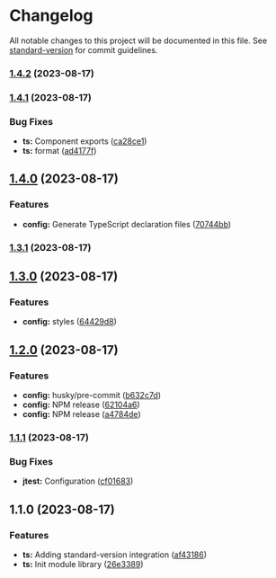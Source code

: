 # Changelog

All notable changes to this project will be documented in this file. See [standard-version](https://github.com/conventional-changelog/standard-version) for commit guidelines.

### [1.4.2](https://github.com/jonmatum/my-react-library/compare/v1.4.1...v1.4.2) (2023-08-17)

### [1.4.1](https://github.com/jonmatum/my-react-library/compare/v1.4.0...v1.4.1) (2023-08-17)


### Bug Fixes

* **ts:** Component exports ([ca28ce1](https://github.com/jonmatum/my-react-library/commit/ca28ce10f072832231dec2d35b104bef041820a9))
* **ts:** format ([ad4177f](https://github.com/jonmatum/my-react-library/commit/ad4177f04660b8056274952d46a803e9f22f5a84))

## [1.4.0](https://github.com/jonmatum/my-react-library/compare/v1.3.1...v1.4.0) (2023-08-17)


### Features

* **config:** Generate TypeScript declaration files ([70744bb](https://github.com/jonmatum/my-react-library/commit/70744bbf0b67f3d10e6a85ddc95cdb11ba35b8c0))

### [1.3.1](https://github.com/jonmatum/my-react-library/compare/v1.3.0...v1.3.1) (2023-08-17)

## [1.3.0](https://github.com/jonmatum/my-react-library/compare/v1.2.0...v1.3.0) (2023-08-17)


### Features

* **config:** styles ([64429d8](https://github.com/jonmatum/my-react-library/commit/64429d8425699c144d71cfae9ffa9fbd6becfd30))

## [1.2.0](https://github.com/jonmatum/my-react-library/compare/v1.1.1...v1.2.0) (2023-08-17)


### Features

* **config:** husky/pre-commit ([b632c7d](https://github.com/jonmatum/my-react-library/commit/b632c7d7c3fa6c7032cefa687067a985d4006554))
* **config:** NPM release ([62104a6](https://github.com/jonmatum/my-react-library/commit/62104a6e44c7cdfe25f9f2bdde0bfab8da2a782d))
* **config:** NPM release ([a4784de](https://github.com/jonmatum/my-react-library/commit/a4784de80b794acdd7c216b9fb5abf680029f0ed))

### [1.1.1](https://github.com/jonmatum/my-react-library/compare/v1.1.0...v1.1.1) (2023-08-17)


### Bug Fixes

* **jtest:** Configuration ([cf01683](https://github.com/jonmatum/my-react-library/commit/cf0168374c4a3f2d14a9f4e18fa63b51c06cd8d6))

## 1.1.0 (2023-08-17)


### Features

* **ts:** Adding standard-version integration ([af43186](https://github.com/jonmatum/my-react-library/commit/af43186f91ec17322ad03206f3df442ce07a6200))
* **ts:** Init module library ([26e3389](https://github.com/jonmatum/my-react-library/commit/26e3389b88a5bd2cf168f805b4d71122b5dd17a6))

